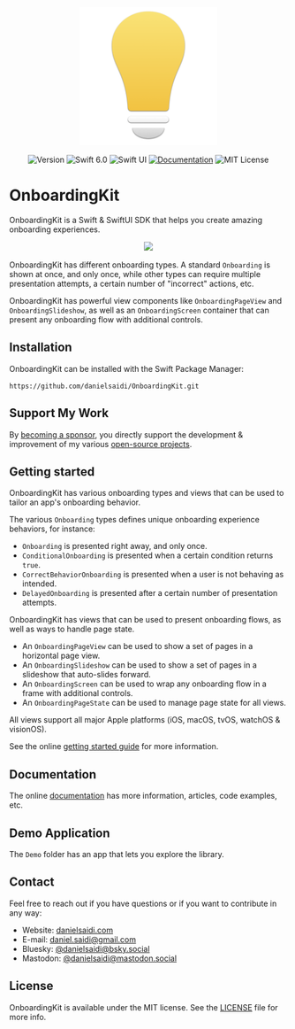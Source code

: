 <p align="center">
    <img src="Resources/Icon.png" alt="Project Icon" width="250" />
</p>

<p align="center">
    <img src="https://img.shields.io/github/v/release/danielsaidi/OnboardingKit?color=%2300550&sort=semver" alt="Version" />
    <img src="https://img.shields.io/badge/Swift-6.0-orange.svg" alt="Swift 6.0" />
    <img src="https://img.shields.io/badge/platform-SwiftUI-blue.svg" alt="Swift UI" title="Swift UI" />
    <a href="https://danielsaidi.github.io/OnboardingKit"><img src="https://img.shields.io/badge/documentation-web-blue.svg" alt="Documentation" /></a>
    <img src="https://img.shields.io/github/license/danielsaidi/OnboardingKit" alt="MIT License" />
</p>



# OnboardingKit

OnboardingKit is a Swift & SwiftUI SDK that helps you create amazing onboarding experiences.

<p align="center">
    <img src="https://github.com/danielsaidi/OnboardingKit/releases/download/8.0.0/Demo.gif" width=350 />
</p>

OnboardingKit has different onboarding types. A standard ``Onboarding`` is shown at once, and only once, while other types can require multiple presentation attempts, a certain number of "incorrect" actions, etc.

OnboardingKit has powerful view components like ``OnboardingPageView`` and ``OnboardingSlideshow``, as well as an ``OnboardingScreen`` container that can present any onboarding flow with additional controls.



## Installation

OnboardingKit can be installed with the Swift Package Manager:

```
https://github.com/danielsaidi/OnboardingKit.git
```


## Support My Work

By [becoming a sponsor][Sponsors], you directly support the development & improvement of my various [open-source projects][OpenSource]. 



## Getting started

OnboardingKit has various onboarding types and views that can be used to tailor an app's onboarding behavior. 

The various ``Onboarding`` types defines unique onboarding experience behaviors, for instance: 

* ``Onboarding`` is presented right away, and only once.
* ``ConditionalOnboarding`` is presented when a certain condition returns `true`.
* ``CorrectBehaviorOnboarding`` is presented when a user is not behaving as intended.
* ``DelayedOnboarding`` is presented after a certain number of presentation attempts.

OnboardingKit has views that can be used to present onboarding flows, as well as ways to handle page state.

* An ``OnboardingPageView`` can be used to show a set of pages in a horizontal page view. 
* An ``OnboardingSlideshow`` can be used to show a set of pages in a slideshow that auto-slides forward.
* An ``OnboardingScreen`` can be used to wrap any onboarding flow in a frame with additional controls.
* An ``OnboardingPageState`` can be used to manage page state for all views. 

All views support all major Apple platforms (iOS, macOS, tvOS, watchOS & visionOS).

See the online [getting started guide][Getting-Started] for more information.



## Documentation

The online [documentation][Documentation] has more information, articles, code examples, etc.



## Demo Application

The `Demo` folder has an app that lets you explore the library.



## Contact

Feel free to reach out if you have questions or if you want to contribute in any way:

* Website: [danielsaidi.com][Website]
* E-mail: [daniel.saidi@gmail.com][Email]
* Bluesky: [@danielsaidi@bsky.social][Bluesky]
* Mastodon: [@danielsaidi@mastodon.social][Mastodon]



## License

OnboardingKit is available under the MIT license. See the [LICENSE][License] file for more info.



[Email]: mailto:daniel.saidi@gmail.com
[Website]: https://www.danielsaidi.com
[GitHub]: https://www.github.com/danielsaidi
[OpenSource]: https://danielsaidi.com/opensource
[Sponsors]: https://github.com/sponsors/danielsaidi

[Bluesky]: https://bsky.app/profile/danielsaidi.bsky.social
[Mastodon]: https://mastodon.social/@danielsaidi
[Twitter]: https://twitter.com/danielsaidi

[Documentation]: https://danielsaidi.github.io/OnboardingKit
[Getting-Started]: https://danielsaidi.github.io/OnboardingKit/documentation/onboardingkit/getting-started
[License]: https://github.com/danielsaidi/OnboardingKit/blob/master/LICENSE
